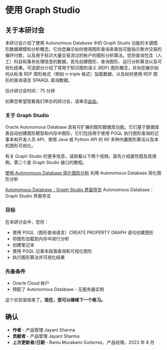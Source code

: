 # 使用 Graph Studio

## 关于本研讨会

本研讨会介绍了使用 Autonomous Database 中的 Graph Studio 功能的关键图形数据建模和分析概念。它向您展示如何使用图形查询来查找可能指示欺诈交易的循环付款，以及用于标识大量交易流过的帐户的图形分析算法。您将查询包含（人工）科目和事务处理信息的数据。首先创建图形、查询图形、运行分析算法以及可视化结果。可选部分介绍了常用于知识图的语义 (RDF) 图形概念，并向您展示如何从标准 RDF 图形格式（例如 n-triple 格式）加载数据，以及如何使用 RDF 图形的查询语言 SPARQL 查询数据。

估计研讨会时间：75 分钟

如果您希望观看我们举办的研讨会，请单击[此处](https://youtu.be/Ymk9TE9Q2K4)。

### 关于 Graph Studio

Oracle Autonomous Database 具有可扩展的图形数据库功能。它们基于数据库表自动创建图形模型和内存中图形。它们包括用于使用 PGQL 执行图形查询的记事本和开发人员 API、使用 Java 或 Python API 的 60 多种内置图形算法以及本机图形可视化。

有关 Graph Studio 的更多信息，请观看以下两个视频。首先介绍属性图及其用例。第二个是 Graph Studio 接口的教程。

[使用 Autonomous Database 简化图形分析](youtube:eCd-969hrak) 利用 Autonomous Database 简化图形分析

[Autonomous Database：Graph Studio 界面导览](youtube:S6Q-IJcBkU0) Autonomous Database：Graph Studio 界面导览

### 目标

在本研讨会中，您将：

*   使用 PGQL（图形查询语言）CREATE PROPERTY GRAPH 语句创建图形
*   将图形加载到内存中进行分析
*   创建笔记本
*   使用 PGQL 记事本段落查询和可视化图形
*   执行图形算法并可视化结果

### 先备条件

*   Oracle Cloud 帐户
*   预配了 Autonomous Database - 无服务器实例

这个实验室结束了。**现在，您可以继续下一个练习。**

## 确认

*   **作者** - 产品管理 Jayant Sharma
*   **贡献者** - 产品管理 Jayant Sharma
*   **上次更新者/日期** - Ramu Murakami Gutierrez，产品经理，2023 年 8 月